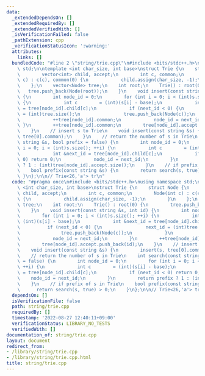 ```yaml
---
data:
  _extendedDependsOn: []
  _extendedRequiredBy: []
  _extendedVerifiedWith: []
  _isVerificationFailed: false
  _pathExtension: cpp
  _verificationStatusIcon: ':warning:'
  attributes:
    links: []
  bundledCode: "#line 2 \"string/trie.cpp\"\n#include <bits/stdc++.h>\nusing namespace\
    \ std;\n\ntemplate <int char_size, int base>\nstruct Trie {\n    struct Node {\n\
    \        vector<int> child, accept;\n        int c, common;\n        Node(int\
    \ c) : c(c), common(0) {\n            child.assign(char_size, -1);\n        }\n\
    \    };\n    vector<Node> tree;\n    int root;\n    Trie() : root(0) {\n     \
    \   tree.push_back(Node(root));\n    }\n    void insert(const string &s, int id)\
    \ {\n        int node_id = 0;\n        for (int i = 0; i < (int)s.size(); ++i)\
    \ {\n            int c        = (int)(s[i] - base);\n            int &next_id\
    \ = tree[node_id].child[c];\n            if (next_id < 0) {\n                next_id\
    \ = (int)tree.size();\n                tree.push_back(Node(c));\n            }\n\
    \            ++tree[node_id].common;\n            node_id = next_id;\n       \
    \ }\n        ++tree[node_id].common;\n        tree[node_id].accept.push_back(id);\n\
    \    }\n    // insert s to Trie\n    void insert(const string &s) {\n        insert(s,\
    \ tree[0].common);\n    }\n    // return the number of s in Trie\n    int search(const\
    \ string &s, bool prefix = false) {\n        int node_id = 0;\n        for (int\
    \ i = 0; i < (int)s.size(); ++i) {\n            int c        = (int)(s[i] - base);\n\
    \            int &next_id = tree[node_id].child[c];\n            if (next_id <\
    \ 0) return 0;\n            node_id = next_id;\n        }\n        return prefix\
    \ ? 1 : (int)tree[node_id].accept.size();\n    }\n    // if prefix of s in Trie\n\
    \    bool prefix(const string &s) {\n        return search(s, true) > 0;\n   \
    \ }\n};\n\n// Trie<26,'a'> tr\n"
  code: "#pragma once\n#include <bits/stdc++.h>\nusing namespace std;\n\ntemplate\
    \ <int char_size, int base>\nstruct Trie {\n    struct Node {\n        vector<int>\
    \ child, accept;\n        int c, common;\n        Node(int c) : c(c), common(0)\
    \ {\n            child.assign(char_size, -1);\n        }\n    };\n    vector<Node>\
    \ tree;\n    int root;\n    Trie() : root(0) {\n        tree.push_back(Node(root));\n\
    \    }\n    void insert(const string &s, int id) {\n        int node_id = 0;\n\
    \        for (int i = 0; i < (int)s.size(); ++i) {\n            int c        =\
    \ (int)(s[i] - base);\n            int &next_id = tree[node_id].child[c];\n  \
    \          if (next_id < 0) {\n                next_id = (int)tree.size();\n \
    \               tree.push_back(Node(c));\n            }\n            ++tree[node_id].common;\n\
    \            node_id = next_id;\n        }\n        ++tree[node_id].common;\n\
    \        tree[node_id].accept.push_back(id);\n    }\n    // insert s to Trie\n\
    \    void insert(const string &s) {\n        insert(s, tree[0].common);\n    }\n\
    \    // return the number of s in Trie\n    int search(const string &s, bool prefix\
    \ = false) {\n        int node_id = 0;\n        for (int i = 0; i < (int)s.size();\
    \ ++i) {\n            int c        = (int)(s[i] - base);\n            int &next_id\
    \ = tree[node_id].child[c];\n            if (next_id < 0) return 0;\n        \
    \    node_id = next_id;\n        }\n        return prefix ? 1 : (int)tree[node_id].accept.size();\n\
    \    }\n    // if prefix of s in Trie\n    bool prefix(const string &s) {\n  \
    \      return search(s, true) > 0;\n    }\n};\n\n// Trie<26,'a'> tr"
  dependsOn: []
  isVerificationFile: false
  path: string/trie.cpp
  requiredBy: []
  timestamp: '2022-08-27 12:40:11+09:00'
  verificationStatus: LIBRARY_NO_TESTS
  verifiedWith: []
documentation_of: string/trie.cpp
layout: document
redirect_from:
- /library/string/trie.cpp
- /library/string/trie.cpp.html
title: string/trie.cpp
---
```

